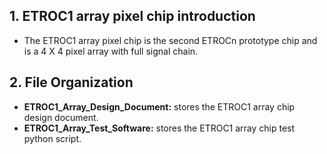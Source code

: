 ## 1. ETROC1 array pixel chip introduction
  - The ETROC1 array pixel chip is the second ETROCn prototype chip and is a 4 X 4 pixel array with full signal chain.
## 2. File Organization
  - **ETROC1_Array_Design_Document:** stores the ETROC1 array chip design document.
  - **ETROC1_Array_Test_Software:** stores the ETROC1 array chip test python script.
